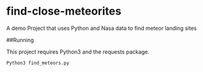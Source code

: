 # find-close-meteorites
A demo Project that uses Python and Nasa data to find meteor landing sites

##Running

This project requires Python3 and the requests package.

`Python3 find_meteors.py`
